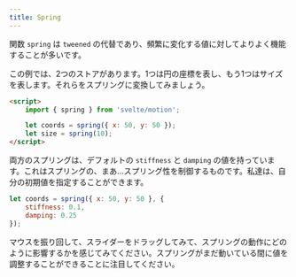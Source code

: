 ```yaml
---
title: Spring
---
```


関数 `spring` は `tweened` の代替であり、頻繁に変化する値に対してよりよく機能することが多いです。

この例では、2つのストアがあります。1つは円の座標を表し、もう1つはサイズを表します。それらをスプリングに変換してみましょう。

```html
<script>
	import { spring } from 'svelte/motion';

	let coords = spring({ x: 50, y: 50 });
	let size = spring(10);
</script>
```

両方のスプリングは、デフォルトの `stiffness` と `damping` の値を持っています。これはスプリングの、まあ…スプリング性を制御するものです。私達は、自分の初期値を指定することができます。

```js
let coords = spring({ x: 50, y: 50 }, {
	stiffness: 0.1,
	damping: 0.25
});
```

マウスを振り回して、スライダーをドラッグしてみて、スプリングの動作にどのように影響するかを感じてみてください。スプリングがまだ動いている間に値を調整することができることに注目してください。

